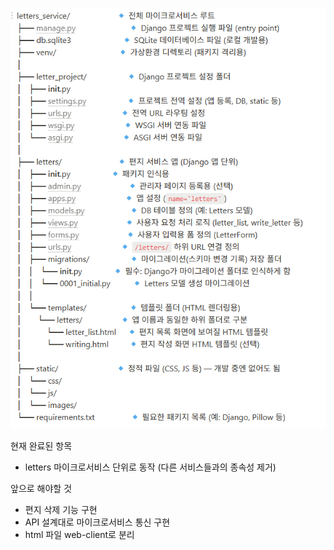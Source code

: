 ![폴더 구조](images/folder_structure.png)

현재 완료된 항목
- letters 마이크로서비스 단위로 동작 (다른 서비스들과의 종속성 제거)

앞으로 해야할 것
- 편지 삭제 기능 구현
- API 설계대로 마이크로서비스 통신 구현
- html 파일 web-client로 분리

